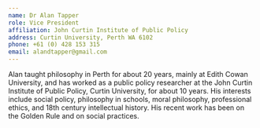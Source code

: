 ```yaml
---
name: Dr Alan Tapper  
role: Vice President
affiliation: John Curtin Institute of Public Policy
address: Curtin University, Perth WA 6102
phone: +61 (0) 428 153 315  
email: alandtapper@gmail.com 
---
```


Alan taught philosophy in Perth for about 20 years, mainly at Edith Cowan University, and has worked as a public policy researcher at the John Curtin Institute of Public Policy, Curtin University, for about 10 years. His interests include social policy, philosophy in schools, moral philosophy, professional ethics, and 18th century intellectual history. His recent work has been on the Golden Rule and on social practices.

